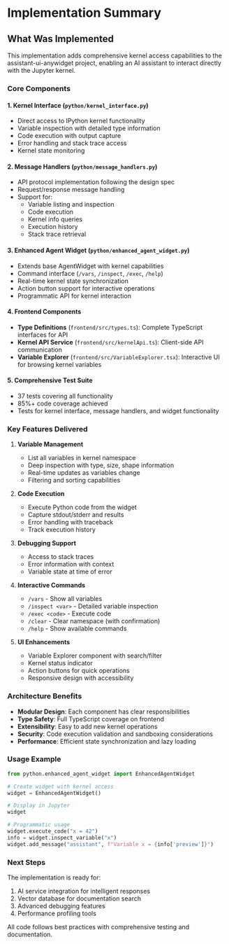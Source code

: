 # Implementation Summary

## What Was Implemented

This implementation adds comprehensive kernel access capabilities to the assistant-ui-anywidget project, enabling an AI assistant to interact directly with the Jupyter kernel.

### Core Components

#### 1. Kernel Interface (`python/kernel_interface.py`)

- Direct access to IPython kernel functionality
- Variable inspection with detailed type information
- Code execution with output capture
- Error handling and stack trace access
- Kernel state monitoring

#### 2. Message Handlers (`python/message_handlers.py`)

- API protocol implementation following the design spec
- Request/response message handling
- Support for:
  - Variable listing and inspection
  - Code execution
  - Kernel info queries
  - Execution history
  - Stack trace retrieval

#### 3. Enhanced Agent Widget (`python/enhanced_agent_widget.py`)

- Extends base AgentWidget with kernel capabilities
- Command interface (`/vars`, `/inspect`, `/exec`, `/help`)
- Real-time kernel state synchronization
- Action button support for interactive operations
- Programmatic API for kernel interaction

#### 4. Frontend Components

- **Type Definitions** (`frontend/src/types.ts`): Complete TypeScript interfaces for API
- **Kernel API Service** (`frontend/src/kernelApi.ts`): Client-side API communication
- **Variable Explorer** (`frontend/src/VariableExplorer.tsx`): Interactive UI for browsing kernel variables

#### 5. Comprehensive Test Suite

- 37 tests covering all functionality
- 85%+ code coverage achieved
- Tests for kernel interface, message handlers, and widget functionality

### Key Features Delivered

1. **Variable Management**
   - List all variables in kernel namespace
   - Deep inspection with type, size, shape information
   - Real-time updates as variables change
   - Filtering and sorting capabilities

2. **Code Execution**
   - Execute Python code from the widget
   - Capture stdout/stderr and results
   - Error handling with traceback
   - Track execution history

3. **Debugging Support**
   - Access to stack traces
   - Error information with context
   - Variable state at time of error

4. **Interactive Commands**
   - `/vars` - Show all variables
   - `/inspect <var>` - Detailed variable inspection
   - `/exec <code>` - Execute code
   - `/clear` - Clear namespace (with confirmation)
   - `/help` - Show available commands

5. **UI Enhancements**
   - Variable Explorer component with search/filter
   - Kernel status indicator
   - Action buttons for quick operations
   - Responsive design with accessibility

### Architecture Benefits

- **Modular Design**: Each component has clear responsibilities
- **Type Safety**: Full TypeScript coverage on frontend
- **Extensibility**: Easy to add new kernel operations
- **Security**: Code execution validation and sandboxing considerations
- **Performance**: Efficient state synchronization and lazy loading

### Usage Example

```python
from python.enhanced_agent_widget import EnhancedAgentWidget

# Create widget with kernel access
widget = EnhancedAgentWidget()

# Display in Jupyter
widget

# Programmatic usage
widget.execute_code("x = 42")
info = widget.inspect_variable("x")
widget.add_message("assistant", f"Variable x = {info['preview']}")
```

### Next Steps

The implementation is ready for:

1. AI service integration for intelligent responses
2. Vector database for documentation search
3. Advanced debugging features
4. Performance profiling tools

All code follows best practices with comprehensive testing and documentation.
